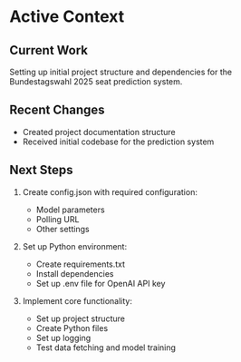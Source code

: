 # Active Context

## Current Work
Setting up initial project structure and dependencies for the Bundestagswahl 2025 seat prediction system.

## Recent Changes
- Created project documentation structure
- Received initial codebase for the prediction system

## Next Steps
1. Create config.json with required configuration:
   - Model parameters
   - Polling URL
   - Other settings

2. Set up Python environment:
   - Create requirements.txt
   - Install dependencies
   - Set up .env file for OpenAI API key

3. Implement core functionality:
   - Set up project structure
   - Create Python files
   - Set up logging
   - Test data fetching and model training
